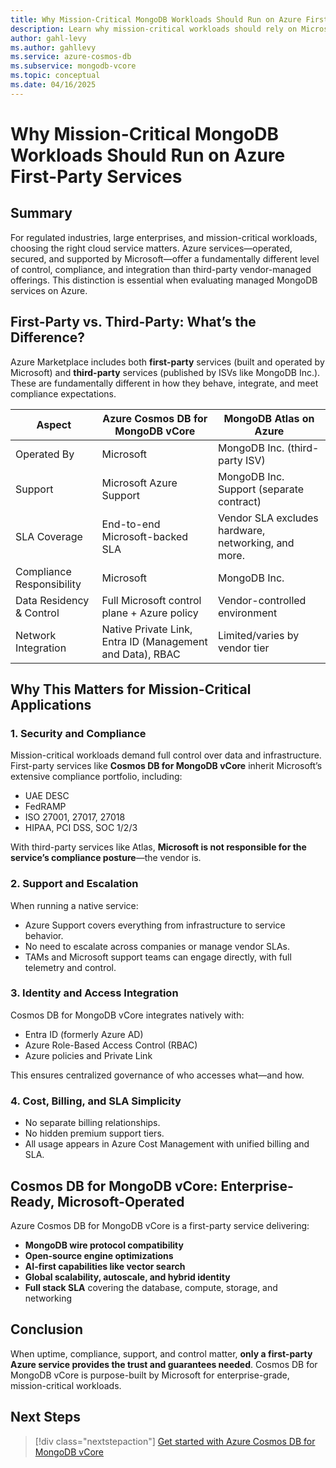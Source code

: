 ```yaml
---
title: Why Mission-Critical MongoDB Workloads Should Run on Azure First-Party Services
description: Learn why mission-critical workloads should rely on Microsoft-operated database services like Azure Cosmos DB for MongoDB vCore—not third-party or ISV-managed offerings.
author: gahl-levy
ms.author: gahllevy
ms.service: azure-cosmos-db
ms.subservice: mongodb-vcore
ms.topic: conceptual
ms.date: 04/16/2025
---
```


# Why Mission-Critical MongoDB Workloads Should Run on Azure First-Party Services

## Summary

For regulated industries, large enterprises, and mission-critical workloads, choosing the right cloud service matters. Azure services—operated, secured, and supported by Microsoft—offer a fundamentally different level of control, compliance, and integration than third-party vendor-managed offerings. This distinction is essential when evaluating managed MongoDB services on Azure.

## First-Party vs. Third-Party: What’s the Difference?

Azure Marketplace includes both **first-party** services (built and operated by Microsoft) and **third-party** services (published by ISVs like MongoDB Inc.). These are fundamentally different in how they behave, integrate, and meet compliance expectations.

| Aspect                     | Azure Cosmos DB for MongoDB vCore             | MongoDB Atlas on Azure                         |
|---------------------------|-----------------------------------------------|------------------------------------------------|
| Operated By               | Microsoft                                     | MongoDB Inc. (third-party ISV)                 |
| Support                   | Microsoft Azure Support                       | MongoDB Inc. Support (separate contract)       |
| SLA Coverage              | End-to-end Microsoft-backed SLA                          | Vendor SLA excludes hardware, networking, and more.                           |
| Compliance Responsibility | Microsoft                                     | MongoDB Inc.                                   |
| Data Residency & Control  | Full Microsoft control plane + Azure policy   | Vendor-controlled environment                  |
| Network Integration       | Native Private Link, Entra ID (Management and Data), RBAC           | Limited/varies by vendor tier                  |

## Why This Matters for Mission-Critical Applications

### 1. **Security and Compliance**

Mission-critical workloads demand full control over data and infrastructure. First-party services like **Cosmos DB for MongoDB vCore** inherit Microsoft’s extensive compliance portfolio, including:

- UAE DESC
- FedRAMP
- ISO 27001, 27017, 27018
- HIPAA, PCI DSS, SOC 1/2/3

With third-party services like Atlas, **Microsoft is not responsible for the service’s compliance posture**—the vendor is.

### 2. **Support and Escalation**

When running a native service:

- Azure Support covers everything from infrastructure to service behavior.
- No need to escalate across companies or manage vendor SLAs.
- TAMs and Microsoft support teams can engage directly, with full telemetry and control.

### 3. **Identity and Access Integration**

Cosmos DB for MongoDB vCore integrates natively with:

- Entra ID (formerly Azure AD)
- Azure Role-Based Access Control (RBAC)
- Azure policies and Private Link

This ensures centralized governance of who accesses what—and how.

### 4. **Cost, Billing, and SLA Simplicity**

- No separate billing relationships.
- No hidden premium support tiers.
- All usage appears in Azure Cost Management with unified billing and SLA.

## Cosmos DB for MongoDB vCore: Enterprise-Ready, Microsoft-Operated

Azure Cosmos DB for MongoDB vCore is a first-party service delivering:

- **MongoDB wire protocol compatibility**
- **Open-source engine optimizations**
- **AI-first capabilities like vector search**
- **Global scalability, autoscale, and hybrid identity**
- **Full stack SLA** covering the database, compute, storage, and networking

## Conclusion

When uptime, compliance, support, and control matter, **only a first-party Azure service provides the trust and guarantees needed**. Cosmos DB for MongoDB vCore is purpose-built by Microsoft for enterprise-grade, mission-critical workloads.

## Next Steps

> [!div class="nextstepaction"]
> [Get started with Azure Cosmos DB for MongoDB vCore](./quickstart-portal.md)
